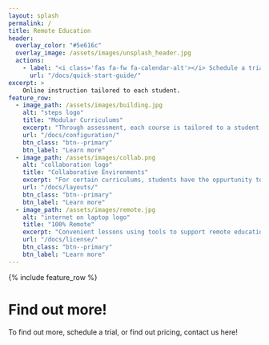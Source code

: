 ```yaml
---
layout: splash
permalink: /
title: Remote Education
header:
  overlay_color: "#5e616c"
  overlay_image: /assets/images/unsplash_header.jpg
  actions:
    - label: "<i class='fas fa-fw fa-calendar-alt'></i> Schedule a trial lesson today!"
      url: "/docs/quick-start-guide/"
excerpt: >
    Online instruction tailored to each student.
feature_row:
  - image_path: /assets/images/building.jpg
    alt: "steps logo"
    title: "Modular Curriculums"
    excerpt: "Through assessment, each course is tailored to a student and their unique foundational needs and goals."
    url: "/docs/configuration/"
    btn_class: "btn--primary"
    btn_label: "Learn more"
  - image_path: /assets/images/collab.png
    alt: "collaboration logo"
    title: "Collaborative Environments"
    excerpt: "For certain curriculums, students have the oppurtunity to work with other students from all over the world."
    url: "/docs/layouts/"
    btn_class: "btn--primary"
    btn_label: "Learn more"
  - image_path: /assets/images/remote.jpg
    alt: "internet on laptop logo"
    title: "100% Remote"
    excerpt: "Convenient lessons using tools to support remote education."
    url: "/docs/license/"
    btn_class: "btn--primary"
    btn_label: "Learn more"      
---
```


{% include feature_row %}
# Find out more!

To find out more, schedule a trial, or find out pricing, contact us here! 